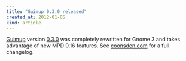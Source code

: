 ```yaml
---
title: "Guimup 0.3.0 released"
created_at: 2012-01-05
kind: article
---
```


[Guimup](http://mpd.wikia.com/wiki/Client:Guimup) version [0.3.0](/download/Guimup/) was completely rewritten for Gnome 3 and takes advantage of new MPD 0.16 features. See [coonsden.com](http://coonsden.com/) for a full changelog.

